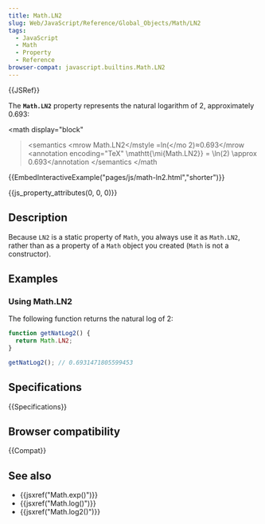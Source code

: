 ```yaml
---
title: Math.LN2
slug: Web/JavaScript/Reference/Global_Objects/Math/LN2
tags:
  - JavaScript
  - Math
  - Property
  - Reference
browser-compat: javascript.builtins.Math.LN2
---
```

{{JSRef}}

The **`Math.LN2`** property represents the natural logarithm of 2, approximately
0.693:

<math display="block"

> <semantics <mrow <mstyle mathvariant="monospace"><mi>Math.LN2</mi></mstyle
> <mo>=</mo><mo lspace="0em" rspace="0em">ln</mo><mo stretchy="false">(</mo
> <mn>2</mn><mo stretchy="false">)</mo><mo>≈</mo><mn>0.693</mn></mrow
> <annotation encoding="TeX" \mathtt{\mi{Math.LN2}} = \ln(2) \approx
> 0.693</annotation </semantics </math

{{EmbedInteractiveExample("pages/js/math-ln2.html","shorter")}}

{{js_property_attributes(0, 0, 0)}}

## Description

Because `LN2` is a static property of `Math`, you always use it as `Math.LN2`,
rather than as a property of a `Math` object you created (`Math` is not a
constructor).

## Examples

### Using Math.LN2

The following function returns the natural log of 2:

```js
function getNatLog2() {
  return Math.LN2;
}

getNatLog2(); // 0.6931471805599453
```

## Specifications

{{Specifications}}

## Browser compatibility

{{Compat}}

## See also

- {{jsxref("Math.exp()")}}
- {{jsxref("Math.log()")}}
- {{jsxref("Math.log2()")}}

